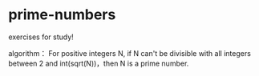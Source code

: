 # prime-numbers
exercises for study!

algorithm：
For positive integers N, if N can't be divisible with all integers between 2 and int(sqrt(N))，then N is a prime number.
